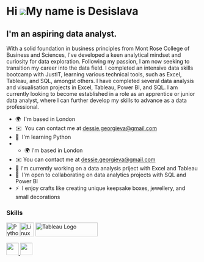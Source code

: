 Hi ![](https://user-images.githubusercontent.com/18350557/176309783-0785949b-9127-417c-8b55-ab5a4333674e.gif)My name is Desislava
=================================================================================================================================

I'm an aspiring data analyst.
------------------------

With a solid foundation in business principles from Mont Rose College of Business and Sciences, I've developed a keen analytical mindset and curiosity for data exploration. Following my passion, I am now seeking to transition my career into the data field. I completed an intensive data skills bootcamp with JustIT, learning various technical tools, such as Excel, Tableau, and SQL, amongst others. I have completed several data analysis and visualisation projects in Excel, Tableau, Power BI, and SQL. 
I am currently looking to become established in a role as an apprentice or junior data analyst, where I can further develop my skills to advance as a data professional.

*   🌍  I'm based in London
*   ✉️  You can contact me at [dessie.georgieva@gmail.com](mailto:dessie.georgieva@gmail.com)
*   🧠  I'm learning Python
*   *   🌍  I'm based in London
*   ✉️  You can contact me at [dessie.georgieva@gmail.com](mailto:dessie.georgieva@gmail.com)
*   🚀  I'm currently working on a data analysis priject with Excel and Tableau
*   🤝  I'm open to collaborating on data analytics projects with SQL and Power BI
*   ⚡  I enjoy crafts like creating unique keepsake boxes, jewellery, and small decorations
  ### Skills 
<p align="left">
<a href="https://www.python.org/" target="_blank" rel="noreferrer"><img src="https://raw.githubusercontent.com/danielcranney/readme-generator/main/public/icons/skills/python-colored.svg" width="36" height="36" alt="Python" /></a><a href="https://www.linux.org" target="_blank" rel="noreferrer"><img src="https://raw.githubusercontent.com/danielcranney/readme-generator/main/public/icons/skills/linux-colored.svg" width="36" height="36" alt="Linux" /></a>
<a href="https://tableau.com/" target="_blank" rel="noreferrer; return false;"><img src="https://raw.githubusercontent.com/gilbarbara/logos/main/logos/tableau.svg" width="163" height="36" alt="Tableau Logo" /></a>&nbsp;&nbsp;                    
      
             
<p align="left">
<a href="https://www.github.com/Dessie-G" target="_blank" rel="noreferrer">
<picture>
<source media="(prefers-color-scheme: dark)" srcset="https://raw.githubusercontent.com/danielcranney/readme-generator/main/public/icons/socials/github-dark.svg" />
<source media="(prefers-color-scheme: light)" srcset="https://raw.githubusercontent.com/danielcranney/readme-generator/main/public/icons/socials/github.svg" />
<img src="https://raw.githubusercontent.com/danielcranney/readme-generator/main/public/icons/socials/github.svg" width="32" height="32" />
</picture>
</a>
<a href="https://www.linkedin.com/in/dessie-georgieva" target="_blank" rel="noreferrer">
<picture>
<source media="(prefers-color-scheme: dark)" srcset="https://raw.githubusercontent.com/danielcranney/readme-generator/main/public/icons/socials/linkedin-dark.svg" />
<source media="(prefers-color-scheme: light)" srcset="https://raw.githubusercontent.com/danielcranney/readme-generator/main/public/icons/socials/linkedin.svg" />
<img src="https://raw.githubusercontent.com/danielcranney/readme-generator/main/public/icons/socials/linkedin.svg" width="32" height="32" />
</picture>
</a></p>

